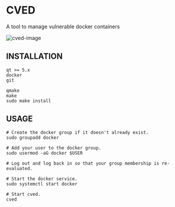 # CVED

A tool to manage vulnerable docker containers

![cved-image](https://i.ibb.co/7QYGvMR/cved.png)

## INSTALLATION

```shell
qt >= 5.x
docker
git
```
```shell
qmake
make
sudo make install
```
## USAGE

```shell
# Create the docker group if it doesn't already exist.
sudo groupadd docker

# Add your user to the docker group.
sudo usermod -aG docker $USER

# Log out and log back in so that your group membership is re-evaluated.

# Start the docker service.
sudo systemctl start docker

# Start cved.
cved
```

